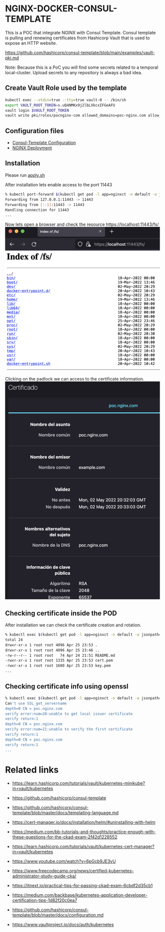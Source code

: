 # NGINX-DOCKER-CONSUL-TEMPLATE

This is a POC that integrate NGINX with Consul Template. Consul template is pulling and renewing certificates from  Hashicorp Vault that is used to expose an HTTP website.

https://github.com/hashicorp/consul-template/blob/main/examples/vault-pki.md

Note: Because this is a PoC you will find some secrets related to a temporal local-cluster. Upload secrets to any repository is always a bad idea.

## Create Vault Role used by the template

```bash
kubectl exec --stdin=true --tty=true vault-0 -- /bin/sh
export VAULT_ROOT_TOKEN=s.uQ4NMKx9j2lbLXkcxIFGeAFU
vault login $VAULT_ROOT_TOKEN
vault write pki/roles/pocnginx-com allowed_domains=poc-nginx.com allow_subdomains=true max_ttl=72h common_name=poc.nginx.com allow_client=true allow_any_name=true allow_bare_domains=true
```

## Configuration files

- [Consul-Template Configuration](./k8s/consul-template-cfgmap.yaml)
- [NGINX Deployment](./k8s/nginx-consul-template.yaml)

## Installation
Please run [apply.sh](./k8s/apply.sh)

After installation lets enable access to the port 11443
```bash
% kubectl port-forward $(kubectl get pod -l app=nginxct -n default -o jsonpath={.items..metadata.name}) 11443:11443
Forwarding from 127.0.0.1:11443 -> 11443
Forwarding from [::1]:11443 -> 11443
Handling connection for 11443
...
```

Now lets open a browser and check the resource https://localhost:11443/fs/
![Calling /fs/ resource](./img/browser.png)

Clicking on the padlock we can access to the certificate information.
![Certificate information](./img/certificate.png)


## Checking certificate inside the POD
After installation we can check the certificate creation and rotation.
```bash
% kubectl exec $(kubectl get pod -l app=nginxct -n default -o jsonpath={.items..metadata.name}) -- ls -la /opt/poc/certs/
total 24
drwxr-xr-x 1 root root 4096 Apr 25 23:53 .
drwxr-xr-x 1 root root 4096 Apr 25 23:46 ..
-rw-r--r-- 1 root root   74 Apr 24 21:51 README.md
-rwxr-xr-x 1 root root 1335 Apr 25 23:53 cert.pem
-rwxr-xr-x 1 root root 1680 Apr 25 23:53 key.pem
...
```

## Checking certificate info using openssl

```bash
% kubectl exec $(kubectl get pod -l app=nginxct -n default -o jsonpath={.items..metadata.name}) -- openssl s_client -connect localhost:11443 -showcerts
Can't use SSL_get_servername
depth=0 CN = poc.nginx.com
verify error:num=20:unable to get local issuer certificate
verify return:1
depth=0 CN = poc.nginx.com
verify error:num=21:unable to verify the first certificate
verify return:1
depth=0 CN = poc.nginx.com
verify return:1
...

```

# Related links

- https://learn.hashicorp.com/tutorials/vault/kubernetes-minikube?in=vault/kubernetes

- https://github.com/hashicorp/consul-template

- https://github.com/hashicorp/consul-template/blob/master/docs/templating-language.md

- https://cert-manager.io/docs/installation/helm/#uninstalling-with-helm

- https://medium.com/bb-tutorials-and-thoughts/practice-enough-with-these-questions-for-the-ckad-exam-2f42d1228552

- https://learn.hashicorp.com/tutorials/vault/kubernetes-cert-manager?in=vault/kubernetes

- https://www.youtube.com/watch?v=6pGcb9JE3vU

- https://www.freecodecamp.org/news/certified-kubernetes-administrator-study-guide-cka/

- https://itnext.io/practical-tips-for-passing-ckad-exam-6cbdf2d35cb1

- https://medium.com/backbase/kubernetes-application-developer-certification-tips-1d82f20c0ea7

- https://github.com/hashicorp/consul-template/blob/master/docs/configuration.md

- https://www.vaultproject.io/docs/auth/kubernetes


